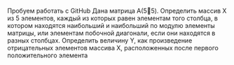 Пробуем работать с GitHub
Дана матрица А(55). Определить массив Х из 5 элементов, каждый из которых равен элементам того столбца, в котором находятся  наибольший и наибольший по модулю элементы матрицы, или элементам побочной диагонали, если они находятся в разных столбцах. Определить величину Y, как произведение отрицательных элементов массива X, расположенных после первого положительного элемента

